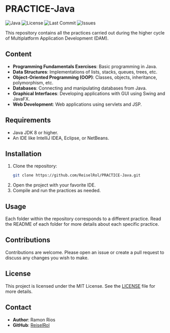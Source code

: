 # PRACTICE-Java

![Java](https://img.shields.io/badge/Java-ED8B00?style=for-the-badge&logo=java&logoColor=white)
![License](https://img.shields.io/github/license/ReiselRol/PRACTICE-Java?style=for-the-badge)
![Last Commit](https://img.shields.io/github/last-commit/ReiselRol/PRACTICE-Java?style=for-the-badge)
![Issues](https://img.shields.io/github/issues/ReiselRol/PRACTICE-Java?style=for-the-badge)

This repository contains all the practices carried out during the higher cycle of Multiplatform Application Development (DAM).

## Content

- **Programming Fundamentals Exercises**: Basic programming in Java.
- **Data Structures**: Implementations of lists, stacks, queues, trees, etc.
- **Object-Oriented Programming (OOP)**: Classes, objects, inheritance, polymorphism, etc.
- **Databases**: Connecting and manipulating databases from Java.
- **Graphical Interfaces**: Developing applications with GUI using Swing and JavaFX.
- **Web Development**: Web applications using servlets and JSP.

## Requirements

- Java JDK 8 or higher.
- An IDE like IntelliJ IDEA, Eclipse, or NetBeans.

## Installation

1. Clone the repository:
    ```bash
    git clone https://github.com/ReiselRol/PRACTICE-Java.git
    ```
2. Open the project with your favorite IDE.
3. Compile and run the practices as needed.

## Usage

Each folder within the repository corresponds to a different practice. Read the README of each folder for more details about each specific practice.

## Contributions

Contributions are welcome. Please open an issue or create a pull request to discuss any changes you wish to make.

## License

This project is licensed under the MIT License. See the [LICENSE](LICENSE) file for more details.

## Contact

- **Author**: Ramon Rios
- **GitHub**: [ReiselRol](https://github.com/ReiselRol)
